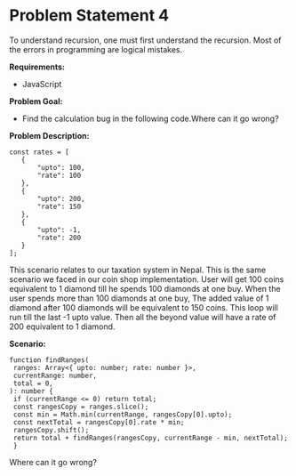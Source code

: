 # Problem Statement 4
To understand recursion, one must first understand the recursion. Most of the errors in programming are logical mistakes.

**Requirements:**
- JavaScript

**Problem Goal:** 
-  Find the calculation bug in the following code.Where can it go wrong?

**Problem Description:**
```
const rates = [
   {
       "upto": 100,
       "rate": 100
   },
   {
       "upto": 200,
       "rate": 150
   },
   {
       "upto": -1,
       "rate": 200
   }
];
```
This scenario relates to our taxation system in Nepal. This is the same scenario we faced in our coin shop implementation. User will get 100 coins equivalent to 1 diamond till he spends 100 diamonds at one buy. When the user spends more than 100 diamonds at one buy, The added value of 1 diamond after 100 diamonds will be equivalent to 150 coins. This loop will run till the last -1 upto value. Then all the beyond value will have a rate of 200 equivalent to 1 diamond.

**Scenario:**
```
function findRanges(
 ranges: Array<{ upto: number; rate: number }>,
 currentRange: number,
 total = 0,
): number {
 if (currentRange <= 0) return total;
 const rangesCopy = ranges.slice();
 const min = Math.min(currentRange, rangesCopy[0].upto);
 const nextTotal = rangesCopy[0].rate * min;
 rangesCopy.shift();
 return total + findRanges(rangesCopy, currentRange - min, nextTotal);
 }
```

Where can it go wrong?
